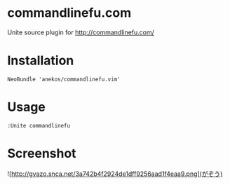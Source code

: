 
# commandlinefu.com

Unite source plugin for http://commandlinefu.com/


# Installation

```
NeoBundle 'anekos/commandlinefu.vim'
```


# Usage

```
:Unite commandlinefu
```


# Screenshot

![http://gyazo.snca.net/3a742b4f2924de1dff9256aad1f4eaa9.png](がぞう)
